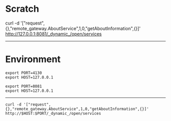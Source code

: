 

Scratch
=======



curl -d '["request",{},"remote_gateway.AboutService",1,0,"getAboutInformation",{}]' http://127.0.0.1:8081/_dynamic_/open/services



-------------------------------------------------------------------------------

Environment
===========


```
export PORT=4130
export HOST=127.0.0.1
```


```
export PORT=8081
export HOST=127.0.0.1
```

-------------------------------------------------------------------------------


```
curl -d '["request",{},"remote_gateway.AboutService",1,0,"getAboutInformation",{}]' http://$HOST:$PORT/_dynamic_/open/services
```

